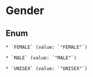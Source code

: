 
# Gender

## Enum


    * `FEMALE` (value: `"FEMALE"`)

    * `MALE` (value: `"MALE"`)

    * `UNISEX` (value: `"UNISEX"`)



